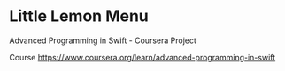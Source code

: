 # Little Lemon Menu
Advanced Programming in Swift - Coursera Project

Course
https://www.coursera.org/learn/advanced-programming-in-swift
